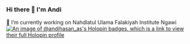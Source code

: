 ### Hi there 👋 I'm Andi 

<!--
**andihasan97/andihasan97** is a ✨ _special_ ✨ repository because its `README.md` (this file) appears on your GitHub profile.

Here are some ideas to get you started:

- 🔭 I’m currently working on Nahdlatul Ulama Falakiyah Institute Ngawi
- 🌱 I’m currently learning ...
- 👯 I’m looking to collaborate on ...
- 🤔 I’m looking for help with ...
- 💬 Ask me about ...
- 📫 How to reach me: ...
- 😄 Pronouns: ...
- ⚡ Fun fact: ...
-->

🔭 I’m currently working on Nahdlatul Ulama Falakiyah Institute Ngawi
[![An image of @andihasan_as's Holopin badges, which is a link to view their full Holopin profile](https://holopin.me/andihasan_as)](https://holopin.io/@andihasan_as)
